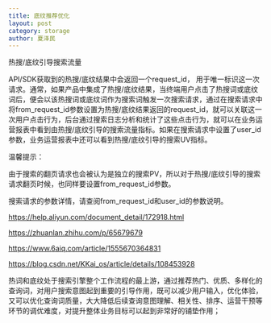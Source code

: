 ```yaml
---
title: 底纹推荐优化
layout: post
category: storage
author: 夏泽民
---
```

热搜/底纹引导搜索流量

API/SDK获取到的热搜/底纹结果中会返回一个request_id， 用于唯一标识这一次请求。通常，如果产品中集成了热搜/底纹结果，当终端用户点击了热搜词或底纹词后，便会以该热搜词或底纹词作为搜索词触发一次搜索请求，通过在搜索请求中将from_request_id参数设置为热搜/底纹结果返回的request_id，就可以关联这一次用户点击行为，后台通过搜索日志分析和统计了这些点击行为，就可以在业务运营报表中看到由热搜/底纹引导的搜索流量指标。如果在搜索请求中设置了user_id参数，业务运营报表中还可以看到热搜/底纹引导的搜索UV指标。

温馨提示：

由于搜索的翻页请求也会被认为是独立的搜索PV，所以对于热搜/底纹引导的搜索请求翻页时候，也同样要设置from_request_id参数。

搜索请求的参数详情，请查阅from_request_id和user_id的参数说明。
<!-- more -->

https://help.aliyun.com/document_detail/172918.html

https://zhuanlan.zhihu.com/p/65679679

https://www.6aiq.com/article/1555670364831

https://blog.csdn.net/KKai_os/article/details/108453928

热词和底纹处于搜索引擎整个工作流程的最上游，通过推荐热门、优质、多样化的查询词，对用户搜索意图起到重要的引导作用，既可以减少用户输入，优化体验，又可以优化查询词质量，大大降低后续查询意图理解、相关性、排序、运营干预等环节的调优难度，对提升整体业务目标可以起到非常好的铺垫作用；

